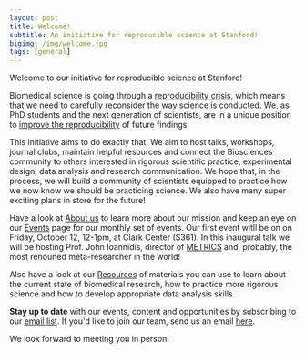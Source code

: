 ```yaml
---
layout: post
title: Welcome!
subtitle: An initiative for reproducible science at Stanford!
bigimg: /img/welcome.jpg
tags: [general]
---
```


Welcome to our initiative for reproducible science at Stanford!

Biomedical science is going through a [reproducibility crisis](https://journals.plos.org/plosmedicine/article?id=10.1371/journal.pmed.0020124), which means that we need to carefully reconsider the way science is conducted. We, as PhD students and the next generation of scientists, are in a unique position to [improve the reproducibility](https://journals.plos.org/plosmedicine/article?id=10.1371/journal.pmed.1001747) of future findings.

This initiative aims to do exactly that. We aim to host talks, workshops, journal clubs, maintain helpful resources and connect the Biosciences community to others interested in rigorous scientific practice, experimental design, data analysis and research communication. We hope that, in the process, we will build a community of scientists equipped to practice how we now know we should be practicing science. We also have many super exciting plans in store for the future!

Have a look at [About us](https://serghiou.github.io/aboutus/) to learn more about our mission and keep an eye on our [Events](https://serghiou.github.io/events/) page for our monthly set of events. Our first event witll be on on Friday, October 12, 12-1pm, at Clark Center (S361). In this inaugural talk we will be hosting Prof. John Ioannidis, director of [METRICS](https://metrics.stanford.edu/) and, probably, the most renouned meta-researcher in the world!

Also have a look at our [Resources](https://serghiou.github.io/resources/) of materials you can use to learn about the current state of biomedical research, how to practice more rigorous science and how to develop appropriate data analysis skills.

**Stay up to date** with our events, content and opportunities by subscribing to our [email list](https://mailman.stanford.edu/mailman/listinfo/reproducible-science). If you'd like to join our team, send us an email [here](mailto:sstelios@stanford.edu).

We look forward to meeting you in person!
